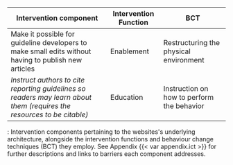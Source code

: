 | Intervention component                                                                                                 | Intervention Function | BCT                                        |
|---------------------------------|------------------|---------------------|
| Make it possible for guideline developers to make small edits without having to publish new articles                   | Enablement            | Restructuring the physical environment     |
| *Instruct authors to cite reporting guidelines so readers may learn about them (requires the resources to be citable)* | Education             | Instruction on how to perform the behavior |

: Intervention components pertaining to the websites's underlying architecture, alongside the intervention functions and behaviour change techniques (BCT) they employ. See Appendix {{< var appendix.ict >}} for further descriptions and links to barriers each component addresses.
